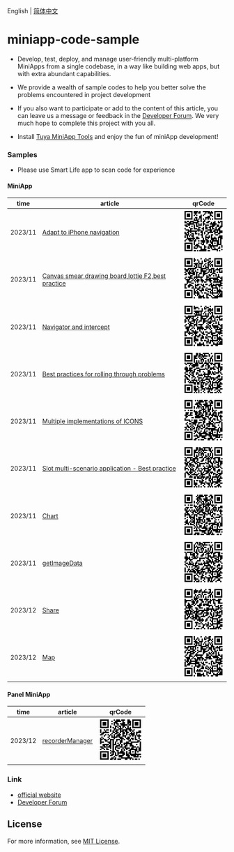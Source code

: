 English[](README.md) | [简体中文](README_zh.md)

# miniapp-code-sample

- Develop, test, deploy, and manage user-friendly multi-platform MiniApps from a single codebase, in a way like building web apps, but with extra abundant capabilities.

- We provide a wealth of sample codes to help you better solve the problems encountered in project development

- If you also want to participate or add to the content of this article, you can leave us a message or feedback in the [Developer Forum](https://www.tuyaos.com/posting.php?mode=post&f=10). We very much hope to complete this project with you all.

- Install [Tuya MiniApp Tools](https://developer.tuya.com/cn/miniapp/devtools/download) and enjoy the fun of miniApp development!

### Samples
- Please use Smart Life app to scan code for experience

#### MiniApp

| time    | article                        |  qrCode |
| ------- | ------------------------------ | ------ |
| 2023/11 | [Adapt to iPhone navigation](https://github.com/Tuya-Community/tuya-miniapp-demo/tree/master/adapt-iphone-navigation)     |<img src="./qrCode/iOS.png" width="100" height="100">  |
| 2023/11 | [Canvas smear,drawing board,lottie,F2,best practice](https://github.com/Tuya-Community/tuya-miniapp-demo/tree/master/canvas) |<img src="./qrCode/canvas.png" width="100" height="100"> |
| 2023/11 | [Navigator and intercept](https://github.com/Tuya-Community/tuya-miniapp-demo/tree/master/popup-scroll) |<img src="./qrCode/navigator.png" width="100" height="100"> |
| 2023/11 | [Best practices for rolling through problems](https://github.com/Tuya-Community/tuya-miniapp-demo/tree/master/popup-scroll) | <img src="./qrCode/scroll.png" width="100" height="100">|
| 2023/11 | [Multiple implementations of ICONS](https://github.com/Tuya-Community/tuya-miniapp-demo/tree/master/icon) |<img src="./qrCode/icon.png" width="100" height="100"> |
| 2023/11 | [Slot multi-scenario application - Best practice](https://github.com/Tuya-Community/tuya-miniapp-demo/tree/master/slot) | <img src="./qrCode/slot.png" width="100" height="100">|
| 2023/11 | [Chart](https://github.com/Tuya-Community/tuya-miniapp-demo/tree/master/uchart) |<img src="./qrCode/uchart.png" width="100" height="100"> |
| 2023/11 | [getImageData](https://github.com/Tuya-Community/tuya-miniapp-demo/tree/master/getImageData) |<img src="./qrCode/getImageData.png" width="100" height="100"> |
| 2023/12 | [Share](https://github.com/Tuya-Community/tuya-miniapp-demo/tree/master/api-share) |<img src="./qrCode/share.png" width="100" height="100">|
| 2023/12 | [Map](https://github.com/Tuya-Community/tuya-miniapp-demo/tree/master/map) |<img src="./qrCode/map.png" width="100" height="100">|


#### Panel MiniApp
| time    | article                        |  qrCode |
| ------- | ------------------------------ |  ------  |
| 2023/12 | [recorderManager](https://github.com/Tuya-Community/tuya-miniapp-demo/tree/master/recorderManager) |<img src="./qrCode/recorder.png" width="100" height="100"> |

### Link

- [official website](https://developer.tuya.com/cn/miniapp)
- [Developer Forum](https://www.tuyaos.com/posting.php?mode=post&f=10)

## License

For more information, see [MIT License](LICENSE).
